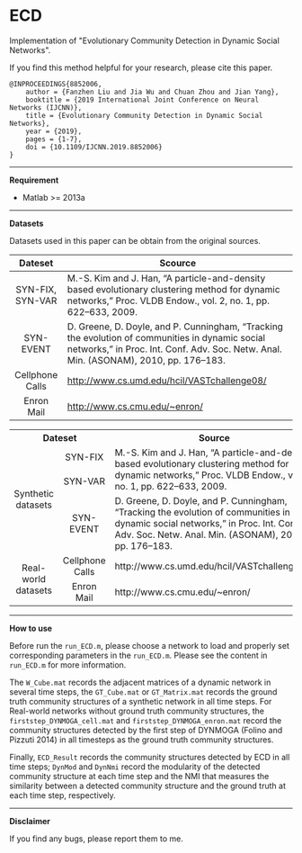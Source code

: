 # ECD #

Implementation of "Evolutionary Community Detection in Dynamic Social Networks".

If you find this method helpful for your research, please cite this paper.

    @INPROCEEDINGS{8852006, 
    	author = {Fanzhen Liu and Jia Wu and Chuan Zhou and Jian Yang},
    	booktitle = {2019 International Joint Conference on Neural Networks (IJCNN)},
    	title = {Evolutionary Community Detection in Dynamic Social Networks},
    	year = {2019},
    	pages = {1-7},
    	doi = {10.1109/IJCNN.2019.8852006}
    }


----------

**Requirement**

- Matlab >= 2013a

----------

**Datasets**

Datasets used in this paper can be obtain from the original sources.


|Dateset         |Scource|
| :--------------------: | -------------- |
|SYN-FIX, SYN-VAR | M.-S. Kim and J. Han, “A particle-and-density based evolutionary clustering method for dynamic networks,” Proc. VLDB Endow., vol. 2, no. 1, pp. 622–633, 2009.|
|SYN-EVENT|D. Greene, D. Doyle, and P. Cunningham, “Tracking the evolution of communities in dynamic social networks,” in Proc. Int. Conf. Adv. Soc. Netw. Anal. Min. (ASONAM), 2010, pp. 176–183. |
|Cellphone Calls| http://www.cs.umd.edu/hcil/VASTchallenge08/|
|Enron Mail| http://www.cs.cmu.edu/~enron/|

<table>
   <tr>
      <th  colspan="2">Dateset</th>
      <th width="80%" >Source</th>
   </tr>
   <tr>
      <td style="text-align:center" width="10%" rowspan="3" >Synthetic datasets</td>
      <td style="text-align:center" width="15%" >SYN-FIX</td>
      <td rowspan="2" >M.-S. Kim and J. Han, “A particle-and-density based evolutionary clustering method for dynamic networks,” Proc. VLDB Endow., vol. 2, no. 1, pp. 622–633, 2009.</td>
   </tr>
   <tr>
      <td style="text-align:center" >SYN-VAR</td>
   </tr>
   <tr>
      <td style="text-align:center">SYN-EVENT</td>
      <td>D. Greene, D. Doyle, and P. Cunningham, “Tracking the evolution of communities in dynamic social networks,” in Proc. Int. Conf. Adv. Soc. Netw. Anal. Min. (ASONAM), 2010, pp. 176–183.</td>
   </tr>
   <tr>
      <td style="text-align:center" rowspan="2" >Real-world datasets</td>
      <td style="text-align:center" >Cellphone Calls</td>
      <td>http://www.cs.umd.edu/hcil/VASTchallenge08/</td>
   </tr>
   <tr>
      <td style="text-align:center" >Enron Mail</td>
      <td>http://www.cs.cmu.edu/~enron/</td>
   </tr>
</table>

---------

**How to use**

Before run the `run_ECD.m`, please choose a network to load and properly set corresponding parameters in the `run_ECD.m`. Please see the content in `run_ECD.m` for more information.

The `W_Cube.mat` records the adjacent matrices of a dynamic network in several time steps, the `GT_Cube.mat` or `GT_Matrix.mat` records the ground truth community structures of a synthetic network in all time steps. For Real-world networks without ground truth community structures, the `firststep_DYNMOGA_cell.mat` and `firststep_DYNMOGA_enron.mat` record the community structures detected by the first step of DYNMOGA (Folino and Pizzuti 2014) in all timesteps as the ground truth community structures.

Finally, `ECD_Result` records the community structures detected by ECD in all time steps; `DynMod` and `DynNmi` record the modularity of the detected community structure at each time step and the NMI that measures the similarity between a detected community structure and the ground truth at each time step, respectively.  

----------

**Disclaimer**

If you find any bugs, please report them to me.
